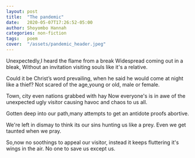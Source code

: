 ```yaml
---
layout: post
title:  "The pandemic"
date:   2020-05-07T17:26:52-05:00
author: Shoyombo Hannah
categories: non-fiction
tags:	poem
cover:  "/assets/pandemic_header.jpeg"
---
```


Unexpectedly,I heard the flame from a break 
Widespread coming out in a bleak,
 Without an invitation visiting souls like it's a relative.

Could it  be Christ’s word prevailing, 
when he said he would come at night like a thief?
Not scared of the age,young or old, male or female.

Town, city even nations grabbed with hay
Now everyone's is in awe of the unexpected ugly visitor causing havoc and chaos to us all.

Gotten deep into our path,many attempts to get an antidote proofs abortive.

We're left in dismay to think its our sins hunting us like a prey.
Even we get taunted when we pray.

So,now no soothings to appeal our visitor, instead it keeps fluttering it's wings in the air.
No one to save us except us.